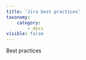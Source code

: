 ```yaml
---
title: 'Jira best practices'
taxonomy:
    category:
        - docs
visible: false
---
```


Best practices